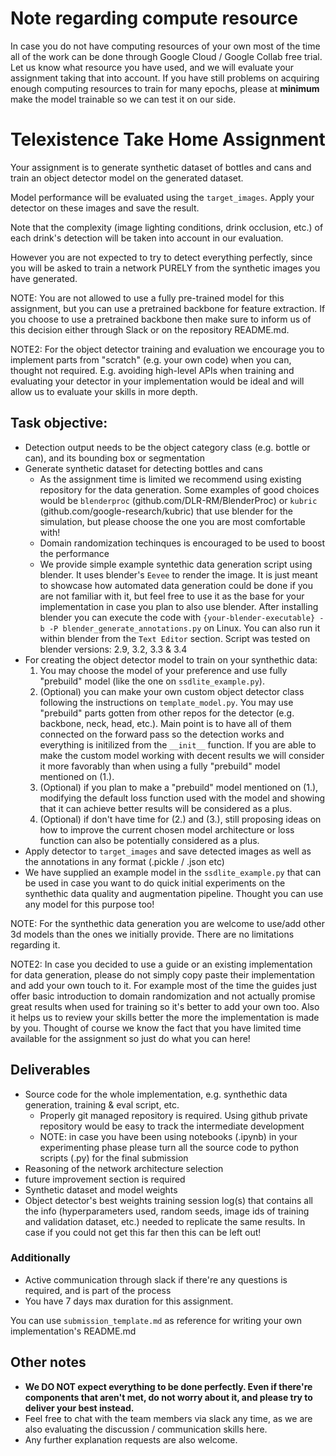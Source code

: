 # Note regarding compute resource
In case you do not have computing resources of your own most of the time all of the work can be done through Google Cloud / Google Collab free trial.
Let us know what resource you have used, and we will evaluate your assignment taking that into account.
If you have still problems on acquiring enough computing resources to train for many epochs, please at __minimum__ make the model trainable so we can test it on our side.

# Telexistence Take Home Assignment

Your assignment is to generate synthetic dataset of bottles and cans and train an object detector model on the generated dataset.

Model performance will be evaluated using the `target_images`. Apply your detector on these images and save the result.

Note that the complexity (image lighting conditions, drink occlusion, etc.) of each drink's detection will be taken into account in our evaluation.

However you are not expected to try to detect everything perfectly, since you will be asked to train a network PURELY from the synthetic images you have generated.

NOTE: You are not allowed to use a fully pre-trained model for this assignment, but you can use a pretrained backbone for feature extraction. If you choose to use a pretrained
backbone then make sure to inform us of this decision either through Slack or on the repository README.md.

NOTE2: For the object detector training and evaluation we encourage you to implement parts from "scratch" (e.g. your own code) when you can, thought not required. E.g. avoiding high-level APIs when training and evaluating your detector in your implementation would be ideal and will allow us to evaluate your skills in more depth.

## Task objective:
- Detection output needs to be the object category class (e.g. bottle or can), and its bounding box or segmentation
- Generate synthetic dataset for detecting bottles and cans
    - As the assignment time is limited we recommend using existing repository for the data generation. Some examples of good choices would be `blenderproc` (github.com/DLR-RM/BlenderProc) or `kubric` (github.com/google-research/kubric) that use blender for the simulation, but please choose the one you are most comfortable with!
    - Domain randomization techinques is encouraged to be used to boost the performance
    - We provide simple example syntethic data generation script using blender. It uses blender's `Eevee` to render the image. It is just meant to showcase how automated data generation could be done if you are not familiar with it, but feel free to use it as the base for your implementation in case you plan to also use blender. After installing blender you can execute the code with `{your-blender-executable} -b -P blender_generate_annotations.py` on Linux. You can also run it within blender from the `Text Editor` section. Script was tested on blender versions: 2.9, 3.2, 3.3 & 3.4
- For creating the object detector model to train on your synthethic data:
    1. You may choose the model of your preference and use fully "prebuild" model (like the one on `ssdlite_example.py`).
    2. (Optional) you can make your own custom object detector class following the instructions on `template_model.py`. You may use "prebuild" parts gotten from other repos for the detector (e.g. backbone, neck, head, etc.). Main point is to have all of them connected on the forward pass so the detection works and everything is initilized from the `__init__` function. If you are able to make the custom model working with decent results we will consider it more favorably than when using a fully "prebuild" model mentioned on (1.).
    3. (Optional) if you plan to make a "prebuild" model mentioned on (1.), modifying the default loss function used with the model and showing that it can achieve better results will be considered as a plus.
    4. (Optional) if don't have time for (2.) and (3.), still proposing ideas on how to improve the current chosen model architecture or loss function can also be potentially considered as a plus.
- Apply detector to `target_images` and save detected images as well as the annotations in any format (.pickle / .json etc)
- We have supplied an example model in the `ssdlite_example.py` that can be used in case you want to do quick initial experiments on the synthethic data quality and augmentation pipeline. Thought you can use any model for this purpose too!

NOTE: For the synthethic data generation you are welcome to use/add other 3d models than the ones we initially provide. There are no limitations regarding it.

NOTE2: In case you decided to use a guide or an existing implementation for data generation, please do not simply copy paste their implementation and add your own touch to it. For example most of the time the guides just offer basic introduction to domain randomization and not actually promise great results when used for training so it's better to add your own too. Also it helps us to review your skills better the more the implementation is made by you. Thought of course we know the fact that you have limited time available for the assignment so just do what you can here!

## Deliverables
- Source code for the whole implementation, e.g. synthethic data generation, training & eval script, etc.
    - Properly git managed repository is required. Using github private repository would be easy to track the intermediate development
    - NOTE: in case you have been using notebooks (.ipynb) in your experimenting phase please turn all the source code to python scripts (.py) for the final submission
- Reasoning of the network architecture selection
- future improvement section is required
- Synthetic dataset and model weights
- Object detector's best weights training session log(s) that contains all the info (hyperparameters used, random seeds, image ids of training and validation dataset, etc.) needed to replicate the same results. In case if you could not get this far then this can be left out!

### Additionally
- Active communication through slack if there're any questions is required, and is part of the process
- You have 7 days max duration for this assignment.

You can use `submission_template.md` as reference for writing your own implementation's README.md

## Other notes
- __We DO NOT expect everything to be done perfectly. Even if there're components that aren't met, do not worry about it, and please try to deliver your best instead.__
- Feel free to chat with the team members via slack any time, as we are also evaluating the discussion / communication skills here.
- Any further explanation requests are also welcome.
